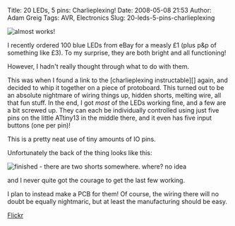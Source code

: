 Title: 20 LEDs, 5 pins: Charlieplexing!
Date: 2008-05-08 21:53
Author: Adam Greig
Tags: AVR, Electronics
Slug: 20-leds-5-pins-charlieplexing

![almost works!](http://static.flickr.com/2414/2435299668_3eb69d7bf5.jpg)

I recently ordered 100 blue LEDs from eBay for a measly £1 (plus p&amp;p of
something like £3). To my surprise, they are both bright and all
functioning!

However, I hadn't really thought through what to do with them.

This was when I found a link to the [charlieplexing instructable][]
again, and decided to whip it together on a piece of protoboard. This
turned out to be an absolute nightmare of wiring things up, hidden
shorts, melting wire, all that fun stuff. In the end, I got *most* of
the LEDs working fine, and a few are a bit screwed up. They can each be
individually controlled using just five pins on the little ATtiny13 in
the middle there, and it even has five input buttons (one per pin)!

This is a pretty neat use of tiny amounts of IO pins.

Unfortunately the back of the thing looks like this:

![finished - there are two shorts somewhere. where? no idea](http://static.flickr.com/2114/2432745328_d7e6117b05.jpg)

and I never quite got the courage to get the last few working.

I plan to instead make a PCB for them! Of course, the wiring there will
no doubt be equally nightmaric, but at least the manufacturing should be
easy.

[Flickr](http://www.flickr.com/photos/7320302@N07/2432745328/)
